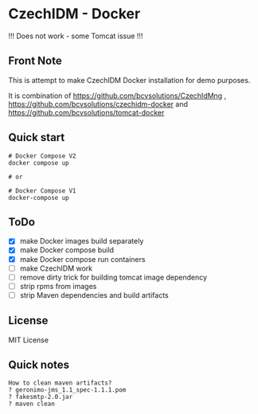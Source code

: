 # CzechIDM - Docker

!!! Does not work - some Tomcat issue !!!

## Front Note

This is attempt to make CzechIDM Docker installation for demo purposes.

It is combination of https://github.com/bcvsolutions/CzechIdMng , https://github.com/bcvsolutions/czechidm-docker and https://github.com/bcvsolutions/tomcat-docker

## Quick start

```
# Docker Compose V2
docker compose up

# or

# Docker Compose V1
docker-compose up
```

## ToDo


- [x] make Docker images build separately
- [x] make Docker compose build
- [x] make Docker compose run containers
- [ ] make CzechIDM work
- [ ] remove dirty trick for building tomcat image dependency
- [ ] strip rpms from images
- [ ] strip Maven dependencies and build artifacts

## License

MIT License

## Quick notes

```
How to clean maven artifacts?
? geronimo-jms_1.1_spec-1.1.1.pom
? fakesmtp-2.0.jar
? maven clean
```
